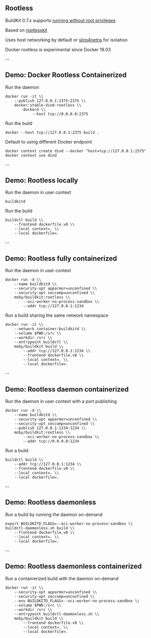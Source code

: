 ## Rootless

BuildKit 0.7.x supports [running without root privileges](https://github.com/moby/buildkit/blob/master/docs/rootless.md)

Based on [rootlesskit](https://github.com/rootless-containers/rootlesskit)

Uses host networking by default or [slirp4netns](https://github.com/rootless-containers/slirp4netns) for isolation

Docker rootless is experimental since Docker 19.03

--

## Demo: Docker Rootless Containerized

Run the daemon

```plaintext
docker run -it \\
    --publish 127.0.0.1:2375:2375 \\
    docker:stable-dind-rootless \\
        dockerd \\
            --host tcp://0.0.0.0:2375
```

Run the build

```plaintext
docker --host tcp://127.0.0.1:2375 build .
```

Default to using different Docker endpoint

```plaintext
docker context create dind --docker "host=tcp://127.0.0.1:2375"
docker context use dind
```

--

## Demo: Rootless locally

Run the daemon in user context

```plaintext
buildkitd
```

Run the build

```plaintext
buildctl build \\
    --frontend dockerfile.v0 \\
    --local context=. \\
    --local dockerfile=.
```

--

## Demo: Rootless fully containerized

Run the daemon in user context

```plaintext
docker run -d \\
    --name buildkitd \\
    --security-opt apparmor=unconfined \\
    --security-opt seccomp=unconfined \\
    moby/buildkit:rootless \\
        --oci-worker-no-process-sandbox \\
        --addr tcp://127.0.0.1:1234
```

Run a build sharing the same network namespace

```plaintext
docker run -it \\
    --network container:buildkitd \\
    --volume $PWD:/src \\
    --workdir /src \\
    --entrypoint buildctl \\
    moby/buildkit build \\
        --addr tcp://127.0.0.1:1234 \\
        --frontend dockerfile.v0 \\
        --local context=. \\
        --local dockerfile=.
```

--

## Demo: Rootless daemon containerized

Run the daemon in user context with a port publishing

```plaintext
docker run -d \\
    --name buildkitd \\
    --security-opt apparmor=unconfined \\
    --security-opt seccomp=unconfined \\
    --publish 127.0.0.1:1234:1234 \\
    moby/buildkit:rootless \\
        --oci-worker-no-process-sandbox \\
        --addr tcp://0.0.0.0:1234
```

Run a build

```plaintext
buildctl build \\
    --addr tcp://127.0.0.1:1234 \\
    --frontend dockerfile.v0 \\
    --local context=. \\
    --local dockerfile=.
```

--

## Demo: Rootless daemonless

Run a build by running the daemon on-demand

```plaintext
export BUILDKITD_FLAGS=--oci-worker-no-process-sandbox \\
buildctl-daemonless.sh build \\
    --frontend dockerfile.v0 \\
    --local context=. \\
    --local dockerfile=.
```

--

## Demo: Rootless daemonless containerized

Run a containerized build with the daemon on-demand

```plaintext
docker run -it \\
    --security-opt apparmor=unconfined \\
    --security-opt seccomp=unconfined \\
    --env BUILDKITD_FLAGS=--oci-worker-no-process-sandbox \\
    --volume $PWD:/src \\
    --workdir /src \\
    --entrypoint buildctl-daemonless.sh \\
    moby/buildkit build \\
        --frontend dockerfile.v0 \\
        --local context=. \\
        --local dockerfile=.
```
